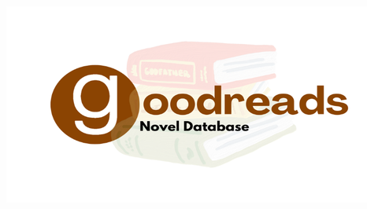 <p align="center" style="width: 800px; height: 400px;">
  <img width="100%" height="100%" src="image/Logo.png">
</p>

